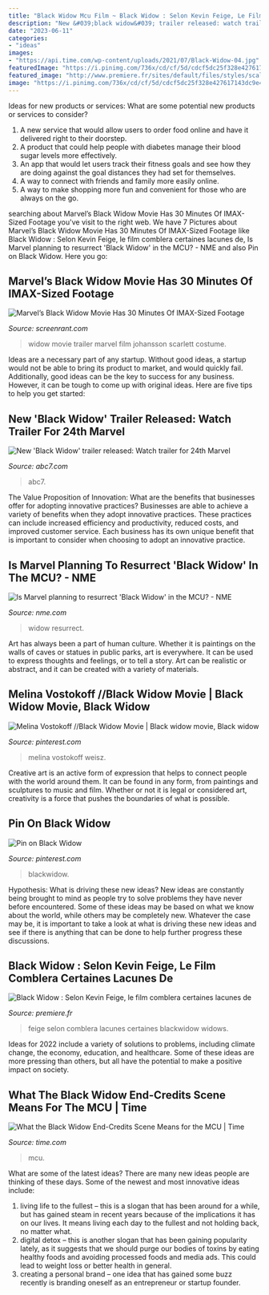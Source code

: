 ```yaml
---
title: "Black Widow Mcu Film ~ Black Widow : Selon Kevin Feige, Le Film Comblera Certaines Lacunes De"
description: "New &#039;black widow&#039; trailer released: watch trailer for 24th marvel"
date: "2023-06-11"
categories:
- "ideas"
images:
- "https://api.time.com/wp-content/uploads/2021/07/Black-Widow-04.jpg"
featuredImage: "https://i.pinimg.com/736x/cd/cf/5d/cdcf5dc25f328e427617143dc9e46abb.jpg"
featured_image: "http://www.premiere.fr/sites/default/files/styles/scale_crop_1280x720/public/2020-04/blackwidow-1140x694.jpg"
image: "https://i.pinimg.com/736x/cd/cf/5d/cdcf5dc25f328e427617143dc9e46abb.jpg"
---
```



Ideas for new products or services: What are some potential new products or services to consider?
1. A new service that would allow users to order food online and have it delivered right to their doorstep.
2. A product that could help people with diabetes manage their blood sugar levels more effectively.
3. An app that would let users track their fitness goals and see how they are doing against the goal distances they had set for themselves.
4. A way to connect with friends and family more easily online.
5. A way to make shopping more fun and convenient for those who are always on the go.

	

		
searching about Marvel’s Black Widow Movie Has 30 Minutes Of IMAX-Sized Footage you've visit to the right web. We have 7 Pictures about Marvel’s Black Widow Movie Has 30 Minutes Of IMAX-Sized Footage like Black Widow : Selon Kevin Feige, le film comblera certaines lacunes de, Is Marvel planning to resurrect &#039;Black Widow&#039; in the MCU? - NME and also Pin on Black Widow. Here you go:
		
    
## Marvel’s Black Widow Movie Has 30 Minutes Of IMAX-Sized Footage

<img loading=lazy src="https://static2.srcdn.com/wordpress/wp-content/uploads/2019/12/Black-Widow-White-Costume-1.jpg" onerror="this.onerror=null;this.src='https://tse2.mm.bing.net/th?id=OIP.ww19YqvEIMmWo-g46RgfzwHaDt&amp;pid=15.1';" alt="Marvel’s Black Widow Movie Has 30 Minutes Of IMAX-Sized Footage">

_Source: screenrant.com_

>widow movie trailer marvel film johansson scarlett costume. 

	

Ideas are a necessary part of any startup. Without good ideas, a startup would not be able to bring its product to market, and would quickly fail. Additionally, good ideas can be the key to success for any business. However, it can be tough to come up with original ideas. Here are five tips to help you get started: 

    
## New &#039;Black Widow&#039; Trailer Released: Watch Trailer For 24th Marvel

<img loading=lazy src="https://cdn.abcotvs.com/dip/images/5731317_120319-cc-black-widow-trailer-vid.jpg?w=1600" onerror="this.onerror=null;this.src='https://tse4.mm.bing.net/th?id=OIP.igBEwbFPWf-0yPO9VfbenQHaEK&amp;pid=15.1';" alt="New &#039;Black Widow&#039; trailer released: Watch trailer for 24th Marvel">

_Source: abc7.com_

>abc7. 

	

The Value Proposition of Innovation: What are the benefits that businesses offer for adopting innovative practices?
Businesses are able to achieve a variety of benefits when they adopt innovative practices. These practices can include increased efficiency and productivity, reduced costs, and improved customer service. Each business has its own unique benefit that is important to consider when choosing to adopt an innovative practice.

    
## Is Marvel Planning To Resurrect &#039;Black Widow&#039; In The MCU? - NME

<img loading=lazy src="https://ksassets.timeincuk.net/wp/uploads/sites/55/2019/10/Black-Widow-Avengers.jpg" onerror="this.onerror=null;this.src='https://tse1.mm.bing.net/th?id=OIP.M8_oB5N8wFDlUyl4S8W4kgHaEs&amp;pid=15.1';" alt="Is Marvel planning to resurrect &#039;Black Widow&#039; in the MCU? - NME">

_Source: nme.com_

>widow resurrect. 

	

Art has always been a part of human culture. Whether it is paintings on the walls of caves or statues in public parks, art is everywhere. It can be used to express thoughts and feelings, or to tell a story. Art can be realistic or abstract, and it can be created with a variety of materials.

    
## Melina Vostokoff //Black Widow Movie | Black Widow Movie, Black Widow

<img loading=lazy src="https://i.pinimg.com/736x/cd/cf/5d/cdcf5dc25f328e427617143dc9e46abb.jpg" onerror="this.onerror=null;this.src='https://tse4.mm.bing.net/th?id=OIP._Y9bZR3Qxdx7b_uGkTEm4QHaNL&amp;pid=15.1';" alt="Melina Vostokoff //Black Widow Movie | Black widow movie, Black widow">

_Source: pinterest.com_

>melina vostokoff weisz. 

	

Creative art is an active form of expression that helps to connect people with the world around them. It can be found in any form, from paintings and sculptures to music and film. Whether or not it is legal or considered art, creativity is a force that pushes the boundaries of what is possible.

    
## Pin On Black Widow

<img loading=lazy src="https://i.pinimg.com/736x/a4/b9/df/a4b9dfaad3a90afb3df51be603f4efab.jpg" onerror="this.onerror=null;this.src='https://tse1.mm.bing.net/th?id=OIP.xp-bY39XdT2qUGPb6bdGqwHaMV&amp;pid=15.1';" alt="Pin on Black Widow">

_Source: pinterest.com_

>blackwidow. 

	

Hypothesis: What is driving these new ideas?
New ideas are constantly being brought to mind as people try to solve problems they have never before encountered. Some of these ideas may be based on what we know about the world, while others may be completely new. Whatever the case may be, it is important to take a look at what is driving these new ideas and see if there is anything that can be done to help further progress these discussions.

    
## Black Widow : Selon Kevin Feige, Le Film Comblera Certaines Lacunes De

<img loading=lazy src="http://www.premiere.fr/sites/default/files/styles/scale_crop_1280x720/public/2020-04/blackwidow-1140x694.jpg" onerror="this.onerror=null;this.src='https://tse2.mm.bing.net/th?id=OIP.KG2v-uNNFRSnLOVDDhMN3QHaEK&amp;pid=15.1';" alt="Black Widow : Selon Kevin Feige, le film comblera certaines lacunes de">

_Source: premiere.fr_

>feige selon comblera lacunes certaines blackwidow widows. 

	

Ideas for 2022 include a variety of solutions to problems, including climate change, the economy, education, and healthcare. Some of these ideas are more pressing than others, but all have the potential to make a positive impact on society.

    
## What The Black Widow End-Credits Scene Means For The MCU | Time

<img loading=lazy src="https://api.time.com/wp-content/uploads/2021/07/Black-Widow-04.jpg" onerror="this.onerror=null;this.src='https://tse2.mm.bing.net/th?id=OIP.zYh1SLHJlYGtSseDKtergwHaDF&amp;pid=15.1';" alt="What the Black Widow End-Credits Scene Means for the MCU | Time">

_Source: time.com_

>mcu. 

	

What are some of the latest ideas?
There are many new ideas people are thinking of these days. Some of the newest and most innovative ideas include: 
1. living life to the fullest – this is a slogan that has been around for a while, but has gained steam in recent years because of the implications it has on our lives. It means living each day to the fullest and not holding back, no matter what. 
2. digital detox – this is another slogan that has been gaining popularity lately, as it suggests that we should purge our bodies of toxins by eating healthy foods and avoiding processed foods and media ads. This could lead to weight loss or better health in general. 
3. creating a personal brand – one idea that has gained some buzz recently is branding oneself as an entrepreneur or startup founder.

